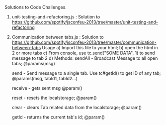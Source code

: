 Solutions to Code Challenges.

1. unit-testing-and-refactoring.js : Solution to https://github.com/spotify/jsconfeu-2013/tree/master/unit-testing-and-refactoring

2. Communication between tabs.js : Solution to https://github.com/spotify/jsconfeu-2013/tree/master/communication-between-tabs
   Usage
   a) Import this file to your html;
   b) open the html in 2 or more tabs
   c) From console, use tc.send("SOME DATA", 1) to send message to tab 2
   d) Methods:
      sendAll - Broadcast Message to all open tabs; @params(msg)

      send - Send message to a single tab. Use tc#getId() to get ID of any tab;
              @params(msg, tabId1, tabId2...)

      receive -  gets sent msg @param()

      reset - resets the localstorage; @param()

      clear - clears Tab related data from the localstorage; @param()

      getId - returns the current tab's id; @param()
